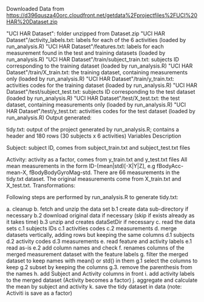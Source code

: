 Downloaded Data from https://d396qusza40orc.cloudfront.net/getdata%2Fprojectfiles%2FUCI%20HAR%20Dataset.zip

"UCI HAR Dataset": folder unzipped from Dataset.zip
"UCI HAR Dataset"/activity_labels.txt: labels for each of the 6 activities (loaded by run_analysis.R)
"UCI HAR Dataset"/features.txt: labels for each measurement found in the test and training datasets (loaded by run_analysis.R)
"UCI HAR Dataset"/train/subject_train.txt: subjects ID corresponding to the training dataset (loaded by run_analysis.R)
"UCI HAR Dataset"/train/X_train.txt: the training dataset, containing measurements only (loaded by run_analysis.R)
"UCI HAR Dataset"/train/y_train.txt: activities codes for the training dataset (loaded by run_analysis.R)
"UCI HAR Dataset"/test/subject_test.txt: subjects ID corresponding to the test dataset (loaded by run_analysis.R)
"UCI HAR Dataset"/test/X_test.txt: the test dataset, containing measurements only (loaded by run_analysis.R)
"UCI HAR Dataset"/test/y_test.txt: activities codes for the test dataset (loaded by run_analysis.R)
Output generated:

tidy.txt: output of the project generated by run_analysis.R; contains a header and 180 rows (30 subjects x 6 activities) Variables Description

Subject: subject ID, comes from subject_train.txt and subject_test.txt files

Activity: activity as a factor, comes from y_train.txt and y_test.txt files
All mean measurements in the form ID-(mean|std)[-X|Y|Z], e.g fBodyAcc-mean-X, fBodyBodyGyroMag-std.
There are 66 measurements in the tidy.txt dataset.
The original measurements come from X_train.txt and X_test.txt.
Transformations:

Following steps are performed by run_analysis.R to generate tidy.txt:

a. cleanup b. fetch and unzip the data set b.1 create data sub-directory if necessary b.2 download original data if necessary (skip if exists already as it takes time) b.3 unzip and creates dataSetDir if necessary c. read the data sets c.1 subjects IDs c.1 activities codes c.2 measurements d. merge datasets vertically, adding rows but keeping the same columns d.1 subjects d.2 activity codes d.3 measurements e. read feature and activity labels e.1 read as-is e.2 add column names and check f. renames columns of the merged measurement dataset with the feature labels g. filter the merged dataset to keep names with mean() or std() in them g.1 select the columns to keep g.2 subset by keeping the columns g.3. remove the parenthesis from the names h. add Subject and Activity columns in front i. add activity labels to the merged dataset (Activity becomes a factor) j. aggregate and calculate the mean by subject and activity k. save the tidy dataset in data (note: Activiti is save as a factor)
